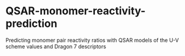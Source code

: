# QSAR-monomer-reactivity-prediction
Predicting monomer pair reactivity ratios with QSAR models of the U-V scheme values and Dragon 7 descriptors

